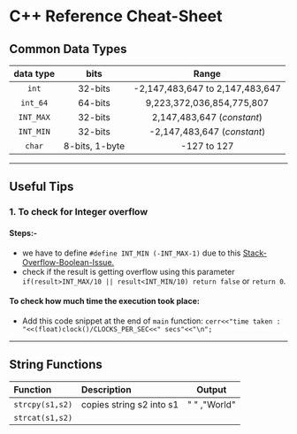 # C++ Reference Cheat-Sheet

## Common Data Types

|**data type**|**bits** |**Range**|
|:-------:|:--------:|:--------:|
|`int`|32-bits| -2,147,483,647 to 2,147,483,647|
|`int_64`|64-bits|9,223,372,036,854,775,807|
|`INT_MAX`|32-bits| 2,147,483,647 (*constant*)|
|`INT_MIN`|32-bits| -2,147,483,647 (*constant*)|
|`char`|8-bits, 1-byte| -127 to 127|

------------------------------
## Useful Tips
### 1. To check for Integer overflow
#### Steps:-
+ we have to define `#define INT_MIN (-INT_MAX-1)` due to this [Stack-Overflow-Boolean-Issue.](https://stackoverflow.com/questions/14695118/2147483648-0-returns-true-in-c)
+ check if the result is getting overflow using this parameter `if(result>INT_MAX/10 || result<INT_MIN/10) return false` or `return 0`.

#### To check how much time the execution took place:
+ Add this code snippet at the end of `main` function: `cerr<<"time taken : "<<(float)clock()/CLOCKS_PER_SEC<<" secs"<<"\n";`

----------------------------

## String Functions

|Function | Description | Output|
|:----- | :------| :-----:|
|`strcpy(s1,s2)`| copies string s2 into s1 |" " ,"World"|"World"|
|`strcat(s1,s2)`|


# 
